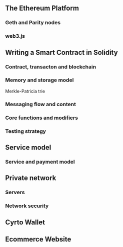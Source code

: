 
## The Ethereum Platform
### Geth and Parity nodes
### web3.js

## Writing a Smart Contract in Solidity
### Contract, transacton and blockchain
### Memory and storage model
Merkle-Patricia trie
### Messaging flow and content
### Core functions and modifiers
### Testing strategy

## Service model
### Service and payment model

## Private network
### Servers
### Network security

## Cyrto Wallet

## Ecommerce Website
